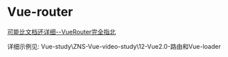 # Vue-router

[可能比文档还详细--VueRouter完全指北](https://juejin.im/post/5b82bcfcf265da4345153343)

详细示例见: Vue-study\ZNS-Vue-video-study\12-Vue2.0-路由和Vue-loader